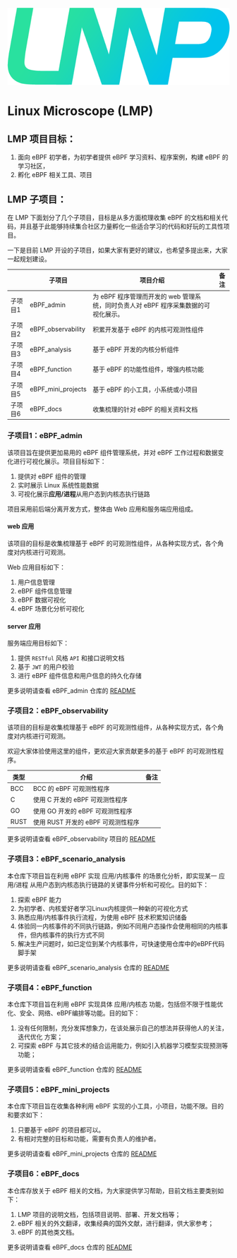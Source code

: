 ![](./eBPF_docs/static/imgs/LMP-logo.png)
# Linux Microscope (LMP)

## LMP 项目目标：

1. 面向 eBPF 初学者，为初学者提供 eBPF 学习资料、程序案例，构建 eBPF 的学习社区，
2. 孵化 eBPF 相关工具、项目

## LMP 子项目：

在 LMP 下面划分了几个子项目，目标是从多方面梳理收集 eBPF 的文档和相关代码，并且基于此能够持续集合社区力量孵化一些适合学习的代码和好玩的工具性项目。

一下是目前 LMP 开设的子项目，如果大家有更好的建议，也希望多提出来，大家一起规划建设。

||子项目|项目介绍|备注|
|-|-|-|-|
|子项目1|eBPF_admin|为 eBPF 程序管理而开发的 web 管理系统，同时负责人对 eBPF 程序采集数据的可视化展示。||
|子项目2|eBPF_observability|积累开发基于 eBPF 的内核可观测性组件||
|子项目3|eBPF_analysis|基于 eBPF 开发的内核分析组件||
|子项目4|eBPF_function|基于 eBPF 的功能性组件，增强内核功能||
|子项目5|eBPF_mini_projects|基于 eBPF 的小工具，小系统或小项目||
|子项目6|eBPF_docs|收集梳理的针对 eBPF 的相关资料文档||


### 子项目1：eBPF_admin
该项目旨在提供更加易用的 eBPF 组件管理系统，并对 eBPF 工作过程和数据变化进行可视化展示。项目目标如下：
1. 提供对 eBPF 组件的管理
2. 实时展示 Linux 系统性能数据
3. 可视化展示**应用/进程**从用户态到内核态执行链路

项目采用前后端分离开发方式，整体由 Web 应用和服务端应用组成。

#### web 应用
该项目的目标是收集梳理基于 eBPF 的可观测性组件，从各种实现方式，各个角度对内核进行可观测。

Web 应用目标如下：
1. 用户信息管理
2. eBPF 组件信息管理
3. eBPF 数据可视化
4. eBPF 场景化分析可视化

#### server 应用

服务端应用目标如下：
1. 提供 `RESTful` 风格 `API` 和接口说明文档
2. 基于 `JWT` 的用户校验
3. 进行 eBPF 组件信息和用户信息的持久化存储

更多说明请查看 eBPF_admin 仓库的 [README](eBPF_admin/README.md)

### 子项目2：eBPF_observability

该项目的目标是收集梳理基于 eBPF 的可观测性组件，从各种实现方式，各个角度对内核进行可观测。

欢迎大家体验使用这里的组件，更欢迎大家贡献更多的基于 eBPF 的可观测性程序。

|类型|介绍|备注|
|-|-|-|
|BCC|BCC 的 eBPF 可观测性程序||
|C|使用 C 开发的 eBPF 可观测性程序||
|GO|使用 GO 开发的 eBPF 可观测性程序||
|RUST|使用 RUST 开发的 eBPF 可观测性程序||

更多说明请查看 eBPF_observability 项目的 [README](eBPF_observability/README.md)



### 子项目3：eBPF_scenario_analysis

本仓库下项目旨在利用 eBPF 实现 应用/内核事件 的场景化分析，即实现某一 应用/进程 从用户态到内核态执行链路的关键事件分析和可视化。目的如下：

1. 探索 eBPF 能力
2. 为初学者、内核爱好者学习Linux内核提供一种新的可视化方式
3. 熟悉应用/内核事件执行流程，为使用 eBPF 技术积累知识储备
4. 体验同一内核事件的不同执行链路，例如不同用户态操作会使用相同的内核事件，但内核事件的执行方式不同
5. 解决生产问题时，如已定位到某个内核事件，可快速使用仓库中的eBPF代码脚手架

更多说明请查看 eBPF_scenario_analysis 仓库的 [README](eBPF_scenario_analysis/README.md)

### 子项目4：eBPF_function
本仓库下项目旨在利用 eBPF 实现具体 应用/内核态 功能，包括但不限于性能优化、安全、网络、eBPF编排等功能。目的如下：

1. 没有任何限制，充分发挥想象力，在该处展示自己的想法并获得他人的关注，迭代优化 方案；
2. 可探索 eBPF 与其它技术的结合运用能力，例如引入机器学习模型实现预测等功能；

更多说明请查看 eBPF_function 仓库的 [README](eBPF_function/README.md)

### 子项目5：eBPF_mini_projects

本仓库下项目旨在收集各种利用 eBPF 实现的小工具，小项目，功能不限。目的和要求如下：

1. 只要基于 eBPF 的项目都可以。
2. 有相对完整的目标和功能，需要有负责人的维护者。

更多说明请查看 eBPF_mini_projects 仓库的 [README](eBPF_mini_projects/README.md)

### 子项目6：eBPF_docs

本仓库存放关于 eBPF 相关的文档，为大家提供学习帮助，目前文档主要类别如下：

1. LMP 项目的说明文档，包括项目说明、部署、开发文档等；
2. eBPF 相关的外文翻译，收集经典的国外文献，进行翻译，供大家参考；
3. eBPF 的其他类文档。

更多说明请查看 eBPF_docs 仓库的 [README](eBPF_docs/README.md)
